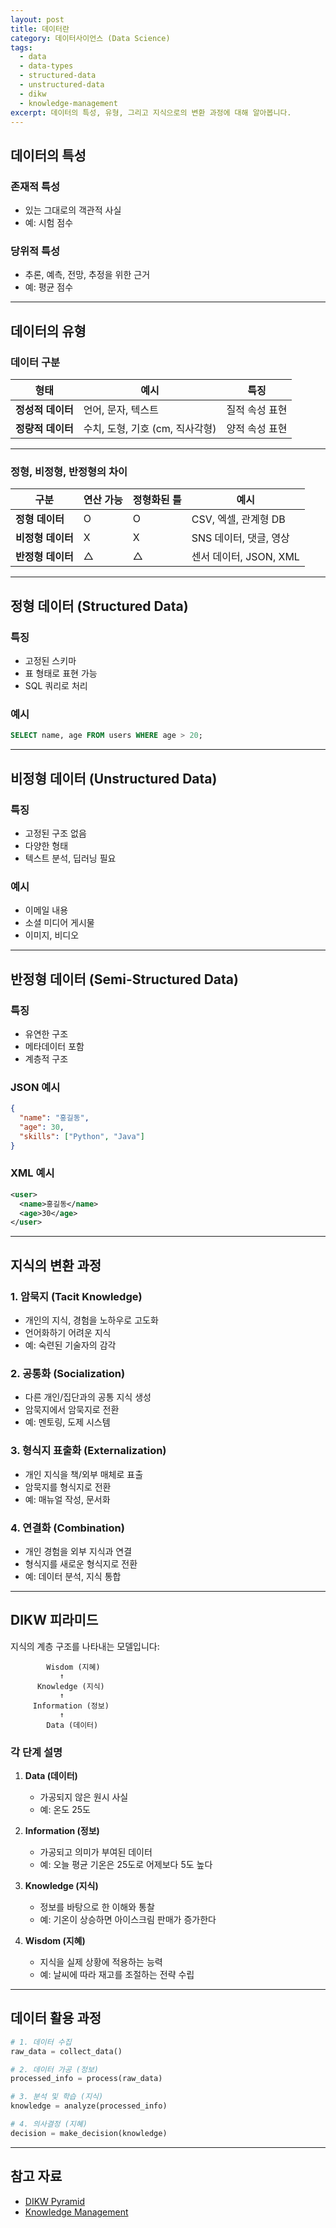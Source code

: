 ```yaml
---
layout: post
title: 데이터란
category: 데이터사이언스 (Data Science)
tags:
  - data
  - data-types
  - structured-data
  - unstructured-data
  - dikw
  - knowledge-management
excerpt: 데이터의 특성, 유형, 그리고 지식으로의 변환 과정에 대해 알아봅니다.
---
```


## 데이터의 특성

### 존재적 특성

- 있는 그대로의 객관적 사실
- 예: 시험 점수

### 당위적 특성

- 추론, 예측, 전망, 추정을 위한 근거
- 예: 평균 점수

---

## 데이터의 유형

### 데이터 구분

| 형태 | 예시 | 특징 |
|------|------|------|
| **정성적 데이터** | 언어, 문자, 텍스트 | 질적 속성 표현 |
| **정량적 데이터** | 수치, 도형, 기호 (cm, 직사각형) | 양적 속성 표현 |

---

### 정형, 비정형, 반정형의 차이

| 구분 | 연산 가능 | 정형화된 틀 | 예시 |
|------|-----------|-------------|------|
| **정형 데이터** | O | O | CSV, 엑셀, 관계형 DB |
| **비정형 데이터** | X | X | SNS 데이터, 댓글, 영상 |
| **반정형 데이터** | △ | △ | 센서 데이터, JSON, XML |

---

## 정형 데이터 (Structured Data)

### 특징

- 고정된 스키마
- 표 형태로 표현 가능
- SQL 쿼리로 처리

### 예시

```sql
SELECT name, age FROM users WHERE age > 20;
```

---

## 비정형 데이터 (Unstructured Data)

### 특징

- 고정된 구조 없음
- 다양한 형태
- 텍스트 분석, 딥러닝 필요

### 예시

- 이메일 내용
- 소셜 미디어 게시물
- 이미지, 비디오

---

## 반정형 데이터 (Semi-Structured Data)

### 특징

- 유연한 구조
- 메타데이터 포함
- 계층적 구조

### JSON 예시

```json
{
  "name": "홍길동",
  "age": 30,
  "skills": ["Python", "Java"]
}
```

### XML 예시

```xml
<user>
  <name>홍길동</name>
  <age>30</age>
</user>
```

---

## 지식의 변환 과정

### 1. 암묵지 (Tacit Knowledge)

- 개인의 지식, 경험을 노하우로 고도화
- 언어화하기 어려운 지식
- 예: 숙련된 기술자의 감각

### 2. 공통화 (Socialization)

- 다른 개인/집단과의 공통 지식 생성
- 암묵지에서 암묵지로 전환
- 예: 멘토링, 도제 시스템

### 3. 형식지 표출화 (Externalization)

- 개인 지식을 책/외부 매체로 표출
- 암묵지를 형식지로 전환
- 예: 매뉴얼 작성, 문서화

### 4. 연결화 (Combination)

- 개인 경험을 외부 지식과 연결
- 형식지를 새로운 형식지로 전환
- 예: 데이터 분석, 지식 통합

---

## DIKW 피라미드

지식의 계층 구조를 나타내는 모델입니다:

```
        Wisdom (지혜)
           ↑
      Knowledge (지식)
           ↑
     Information (정보)
           ↑
        Data (데이터)
```

### 각 단계 설명

1. **Data (데이터)**
   - 가공되지 않은 원시 사실
   - 예: 온도 25도

2. **Information (정보)**
   - 가공되고 의미가 부여된 데이터
   - 예: 오늘 평균 기온은 25도로 어제보다 5도 높다

3. **Knowledge (지식)**
   - 정보를 바탕으로 한 이해와 통찰
   - 예: 기온이 상승하면 아이스크림 판매가 증가한다

4. **Wisdom (지혜)**
   - 지식을 실제 상황에 적용하는 능력
   - 예: 날씨에 따라 재고를 조절하는 전략 수립

---

## 데이터 활용 과정

```python
# 1. 데이터 수집
raw_data = collect_data()

# 2. 데이터 가공 (정보)
processed_info = process(raw_data)

# 3. 분석 및 학습 (지식)
knowledge = analyze(processed_info)

# 4. 의사결정 (지혜)
decision = make_decision(knowledge)
```

---

## 참고 자료

- [DIKW Pyramid](https://en.wikipedia.org/wiki/DIKW_pyramid)
- [Knowledge Management](https://www.kmworld.com/)
